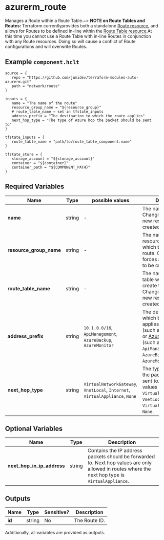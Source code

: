 # azurerm_route

Manages a Route within a Route Table.~> **NOTE on Route Tables and Routes:** Terraform currentlyprovides both a standalone [Route resource](route.html), and allows for Routes to be defined in-line within the [Route Table resource](route_table.html).At this time you cannot use a Route Table with in-line Routes in conjunction with any Route resources. Doing so will cause a conflict of Route configurations and will overwrite Routes.

## Example `component.hclt`

```hcl
source = {
   repo = "https://github.com/jumidev/terraform-modules-auto-azurerm.git"   
   path = "network/route"   
}

inputs = {
   name = "The name of the route"   
   resource_group_name = "${resource_group}"   
   # route_table_name → set in tfstate_inputs
   address_prefix = "The destination to which the route applies"   
   next_hop_type = "The type of Azure hop the packet should be sent to"   
}

tfstate_inputs = {
   route_table_name = "path/to/route_table_component:name"   
}

tfstate_store = {
   storage_account = "${storage_account}"   
   container = "${container}"   
   container_path = "${COMPONENT_PATH}"   
}

```

## Required Variables

| Name | Type |  possible values |  Description |
| ---- | --------- |  ----------- | ----------- |
| **name** | string |  -  |  The name of the route. Changing this forces a new resource to be created. | 
| **resource_group_name** | string |  -  |  The name of the resource group in which to create the route. Changing this forces a new resource to be created. | 
| **route_table_name** | string |  -  |  The name of the route table within which create the route. Changing this forces a new resource to be created. | 
| **address_prefix** | string |  `10.1.0.0/16`, `ApiManagement`, `AzureBackup`, `AzureMonitor`  |  The destination to which the route applies. Can be CIDR (such as `10.1.0.0/16`) or [Azure Service Tag](https://docs.microsoft.com/azure/virtual-network/service-tags-overview) (such as `ApiManagement`, `AzureBackup` or `AzureMonitor`) format. | 
| **next_hop_type** | string |  `VirtualNetworkGateway`, `VnetLocal`, `Internet`, `VirtualAppliance`, `None`  |  The type of Azure hop the packet should be sent to. Possible values are `VirtualNetworkGateway`, `VnetLocal`, `Internet`, `VirtualAppliance` and `None`. | 

## Optional Variables

| Name | Type |  Description |
| ---- | --------- |  ----------- |
| **next_hop_in_ip_address** | string |  Contains the IP address packets should be forwarded to. Next hop values are only allowed in routes where the next hop type is `VirtualAppliance`. | 



## Outputs

| Name | Type | Sensitive? | Description |
| ---- | ---- | --------- | --------- |
| **id** | string | No  | The Route ID. | 

Additionally, all variables are provided as outputs.

